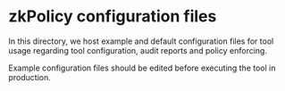 # zkPolicy configuration files

In this directory, we host example and default configuration files for tool usage regarding tool configuration, audit reports and policy enforcing.

Example configuration files should be edited before executing the tool in production.
